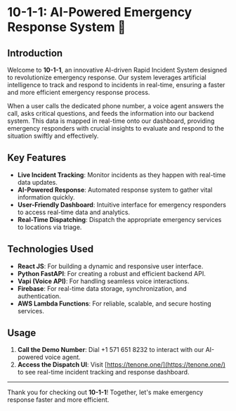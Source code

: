 # 10-1-1: AI-Powered Emergency Response System 🤖

## Introduction

Welcome to **10-1-1**, an innovative AI-driven Rapid Incident System designed to revolutionize emergency response. Our system leverages artificial intelligence to track and respond to incidents in real-time, ensuring a faster and more efficient emergency response process.

When a user calls the dedicated phone number, a voice agent answers the call, asks critical questions, and feeds the information into our backend system. This data is mapped in real-time onto our dashboard, providing emergency responders with crucial insights to evaluate and respond to the situation swiftly and effectively.

## Key Features

- **Live Incident Tracking**: Monitor incidents as they happen with real-time data updates.
- **AI-Powered Response**: Automated response system to gather vital information quickly.
- **User-Friendly Dashboard**: Intuitive interface for emergency responders to access real-time data and analytics.
- **Real-Time Dispatching**: Dispatch the appropriate emergency services to locations via triage.

## Technologies Used

- **React JS**: For building a dynamic and responsive user interface.
- **Python FastAPI**: For creating a robust and efficient backend API.
- **Vapi (Voice API)**: For handling seamless voice interactions.
- **Firebase**: For real-time data storage, synchronization, and authentication.
- **AWS Lambda Functions**: For reliable, scalable, and secure hosting services.

## Usage

1. **Call the Demo Number**: Dial +1 571 651 8232 to interact with our AI-powered voice agent.
2. **Access the Dispatch UI**: Visit [https://tenone.one/](https://tenone.one/) to see real-time incident tracking and response dashboard.

---

Thank you for checking out **10-1-1**! Together, let's make emergency response faster and more efficient.
